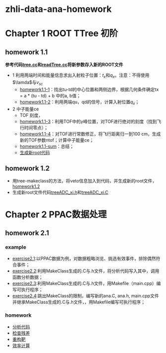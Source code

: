 # zhli-data-ana-homework
# Chapter 1 ROOT TTree 初阶
## homework 1.1
**参考代码[tree.cc](https://dragon-xi.github.io/zhli-data-ana-homework/homework1.1/tree.cc)和[readTree.cc](https://dragon-xi.github.io/zhli-data-ana-homework/homework1.1/tree.cc)将新参数存入新的ROOT文件**
- 1 利用两端时间和能量信息求出入射粒子位置：$t_{x}$和$q_{x}$。注意：不得使用$\lamda$与$v_{sc}$
  - [homework1.1-1](https://dragon-xi.github.io/zhli-data-ana-homework/homework1.1/homework1.1-1.html)：找出tu-td的中心位置和两侧边界，根据几何条件确定tx = a * (tu - td) + b 中的a, b值；
  - [homework1.1-2](https://dragon-xi.github.io/zhli-data-ana-homework/homework1.1/homework1.1-2.html)：利用两端qu，qd的信号，计算入射位置$q_{x}$；
- 2 中子能量ce
  - TOF 刻度，
  - [homework1.1-3](https://dragon-xi.github.io/zhli-data-ana-homework/homework1.1/homework1.1-3.html)：利用TOF中的$\gamma$峰位置，对TOF进行绝对的刻度（找到飞行时间零点）；
  - [homework1.1-4](https://dragon-xi.github.io/zhli-data-ana-homework/homework1.1/homework1.1-4.html)：对TOF进行常数修正，将飞行距离归一到100 cm，生成新的TOF参数ntof；计算中子能量ce；
  - [homework1.1-sum](https://dragon-xi.github.io/zhli-data-ana-homework/homework1.1/homework1.1-sum.html)：总结；
  - [生成新root代码](https://dragon-xi.github.io/zhli-data-ana-homework/homework1.1/readTree_xi.cc)
## homework 1.2
- 用tree-makeclass的方法，将veto信息加入到代码，并生成新的root文件，[homework1.2](https://dragon-xi.github.io/zhli-data-ana-homework/homework1.2/homework1-2.html)
- 生成新root文件代码[treeADC_xi.h](https://dragon-xi.github.io/zhli-data-ana-homework/homework1.2/treeADC_xi.h)和[treeADC_xi.C](https://dragon-xi.github.io/zhli-data-ana-homework/homework1.2/treeADC_xi.C)

# Chapter 2 PPAC数据处理
## homework 2.1
### example
 - [exercise2.1](https://dragon-xi.github.io/zhli-data-ana-homework/homework2.1/example_li/exercise2.1.html):以PPAC数据为例，对数据粗略浏览、挑选有效事件，排除偶然符合事件；
 - [exercise2.2](https://dragon-xi.github.io/zhli-data-ana-homework/homework2.1/example_li/exercise2.2.html):利用MakeClass生成的.C与.h文件，将分析代码写入其中，调用函数分析数据；
 - [exercise2.3](https://dragon-xi.github.io/zhli-data-ana-homework/homework2.1/example_li/exercise2.3.html):利用MakeClass生成的.C与.h文件，用Makefile（main.cpp）编写可执行程序；
 - [exercise2.4](https://dragon-xi.github.io/zhli-data-ana-homework/homework2.1/example_li/exercise2.4.html):跳出MakeClass的限制，编写新的ana.C, ana.h, main.cpp文件并继承MakeClass生成的.C与.h文件，，用Makefile编写可执行程序；
### homework
 - [分析代码](https://dragon-xi.github.io/zhli-data-ana-homework/homework2.1/homework2.1_Code.html)
 - [检查残差](https://dragon-xi.github.io/zhli-data-ana-homework/homework2.1/homework2.1_Chi2.html)
 - [重构靶](https://dragon-xi.github.io/zhli-data-ana-homework/homework2.1/homework2.1_targetpos.html)
 - [效率计算](https://dragon-xi.github.io/zhli-data-ana-homework/homework2.1/homework2.1_efficiency.html)
